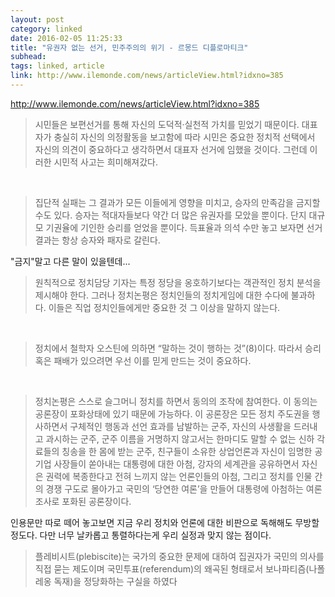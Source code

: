 ```yaml
---
layout: post
category: linked
date: 2016-02-05 11:25:33
title: "유권자 없는 선거, 민주주의의 위기 - 르몽드 디플로마티크"
subhead: 
tags: linked, article
link: http://www.ilemonde.com/news/articleView.html?idxno=385
---
```


http://www.ilemonde.com/news/articleView.html?idxno=385


> 시민들은 보편선거를 통해 자신의 도덕적·실천적 가치를 믿었기 때문이다. 대표자가 충실히 자신의 의정활동을 보고함에 따라 시민은 중요한 정치적 선택에서 자신의 의견이 중요하다고 생각하면서 대표자 선거에 임했을 것이다. 그런데 이러한 시민적 사고는 희미해져갔다.

​

> 집단적 실패는 그 결과가 모든 이들에게 영향을 미치고, 승자의 만족감을 금지할 수도 있다. 승자는 적대자들보다 약간 더 많은 유권자를 모았을 뿐이다. 단지 대규모 기권율에 기인한 승리를 얻었을 뿐이다. 득표율과 의석 수만 놓고 보자면 선거 결과는 항상 승자와 패자로 갈린다.

"금지"말고 다른 말이 있을텐데...

> 원칙적으로 정치담당 기자는 특정 정당을 옹호하기보다는 객관적인 정치 분석을 제시해야 한다. 그러나 정치논평은 정치인들의 정치게임에 대한 수다에 불과하다. 이들은 직업 정치인들에게만 중요한 것 그 이상을 말하지 않는다.

​

> 정치에서 철학자 오스틴에 의하면 “말하는 것이 행하는 것”(8)이다. 따라서 승리 혹은 패배가 있으려면 우선 이를 믿게 만드는 것이 중요하다.

​

> 정치논평은 스스로 슬그머니 정치를 하면서 동의의 조작에 참여한다. 이 동의는 공론장이 포화상태에 있기 때문에 가능하다. 이 공론장은 모든 정치 주도권을 행사하면서 구체적인 행동과 선언 효과를 남발하는 군주, 자신의 사생활을 드러내고 과시하는 군주, 군주 이름을 거명하지 않고서는 한마디도 말할 수 없는 신하 각료들의 칭송을 한 몸에 받는 군주, 친구들이 소유한 상업언론과 자신이 임명한 공기업 사장들이 쏟아내는 대통령에 대한 아첨, 강자의 세계관을 공유하면서 자신은 권력에 복종한다고 전혀 느끼지 않는 언론인들의 아첨, 그리고 정치를 인물 간의 경쟁 구도로 몰아가고 국민의 ‘당연한 여론’을 만들어 대통령에 아첨하는 여론조사로 포화된 공론장이다.

인용문만 따로 떼어 놓고보면 지금 우리 정치와 언론에 대한 비판으로 독해해도 무방할 정도다. 다만 너무 날카롭고 통렬하다는게 우리 실정과 맞지 않는 점이다.

> 플레비시트(plebiscite)는 국가의 중요한 문제에 대하여 집권자가 국민의 의사를 직접 묻는 제도이며 국민투표(referendum)의 왜곡된 형태로서 보나파티즘(나폴레옹 독재)을 정당화하는 구실을 하였다

​
